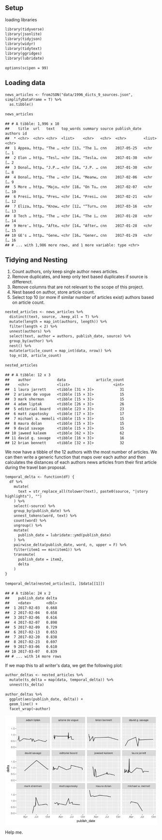Setup
-----

loading libraries

    library(tidyverse)
    library(jsonlite)
    library(tidyjson)
    library(widyr)
    library(tidytext)
    library(ggridges)
    library(lubridate)

    options(scipen = 99)

Loading data
------------

    news_articles <- fromJSON("data/1996_dicts_9_sources.json", simplifyDataFrame = T) %>%
      as.tibble()

    news_articles

    ## # A tibble: 1,996 x 10
    ##    title  url   text   top_words summary source publish_date authors id   
    ##  * <chr>  <chr> <chr>  <list>    <chr>   <chr>  <chr>        <list>  <chr>
    ##  1 Appea… http… "The … <chr [13… "The 1… cnn    2017-05-25   <chr [… 1    
    ##  2 Elon … http… "Tesl… <chr [16… "Tesla… cnn    2017-01-30   <chr [… 2    
    ##  3 Donal… http… "J.P.… <chr [14… "J.P. … cnn    2017-01-30   <chr [… 8    
    ##  4 Donal… http… "The … <chr [14… "Meanw… cnn    2017-02-06   <chr [… 9    
    ##  5 More … http… "Majo… <chr [18… "On Tu… cnn    2017-02-07   <chr [… 10   
    ##  6 Presi… http… "Pres… <chr [14… "Presi… cnn    2017-02-21   <chr [… 12   
    ##  7 Eliza… http… "Know… <chr [12… "“Turn… cnn    2017-03-16   <chr [… 13   
    ##  8 Tech … http… "The … <chr [14… "The i… cnn    2017-01-28   <chr [… 14   
    ##  9 Here'… http… "Afte… <chr [14… "After… cnn    2017-01-28   <chr [… 15   
    ## 10 GE's … http… "Gene… <chr [16… "Gener… cnn    2017-01-29   <chr [… 16   
    ## # ... with 1,986 more rows, and 1 more variable: type <chr>

Tidying and Nesting
-------------------

1.  Count authors, only keep single author news articles.
2.  Remove duplicates, and keep only text based duplicates if source is
    differenct.
3.  Remove columns that are not relevant to the scope of this project.
4.  Nest based on author, store article count.
5.  Select top 10 (or more if similar number of articles exist) authors
    based on article count.

<!-- -->

    nested_articles <- news_articles %>%
      distinct(text, source, .keep_all = T) %>%
      mutate(length = map_int(authors, length)) %>%
      filter(length < 2) %>%
      unnest(authors) %>%
      select(text, author = authors, publish_date, source) %>%
      group_by(author) %>%
      nest() %>%
      mutate(article_count = map_int(data, nrow)) %>%
      top_n(10, article_count)
      
    nested_articles

    ## # A tibble: 12 x 3
    ##    author            data              article_count
    ##    <chr>             <list>                    <int>
    ##  1 laura jarrett     <tibble [31 × 3]>            31
    ##  2 ariane de vogue   <tibble [15 × 3]>            15
    ##  3 mark sherman      <tibble [15 × 3]>            15
    ##  4 adam liptak       <tibble [26 × 3]>            26
    ##  5 editorial board   <tibble [23 × 3]>            23
    ##  6 matt zapotosky    <tibble [17 × 3]>            17
    ##  7 michael a. memoli <tibble [15 × 3]>            15
    ##  8 maura dolan       <tibble [15 × 3]>            15
    ##  9 david savage      <tibble [15 × 3]>            15
    ## 10 jaweed kaleem     <tibble [62 × 3]>            62
    ## 11 david g. savage   <tibble [16 × 3]>            16
    ## 12 brian bennett     <tibble [32 × 3]>            32

We now have a tibble of the 12 authors with the most number of articles.
We can then write a generic function that maps over each author and then
calculates the distances of each authors news articles from their first
article during the travel ban proposal.

    temporal_delta <- function(df) {
      df %>%
        mutate(
          text = str_replace_all(tolower(text), paste0(source, "|story highlights"), "")
        ) %>%
        select(-source) %>%
        group_by(publish_date) %>%
        unnest_tokens(word, text) %>%
        count(word) %>%
        ungroup() %>%
        mutate(
          publish_date = lubridate::ymd(publish_date)
        ) %>%
        pairwise_delta(publish_date, word, n, upper = F) %>%
        filter(item1 == min(item1)) %>%
        transmute(
          publish_date = item2,
          delta
        )
    }

    temporal_delta(nested_articles[1, ]$data[[1]])

    ## # A tibble: 24 x 2
    ##    publish_date delta
    ##    <date>       <dbl>
    ##  1 2017-02-03   0.668
    ##  2 2017-02-04   0.658
    ##  3 2017-02-06   0.616
    ##  4 2017-02-07   0.898
    ##  5 2017-02-09   0.729
    ##  6 2017-02-13   0.653
    ##  7 2017-02-20   0.838
    ##  8 2017-02-23   0.697
    ##  9 2017-03-06   0.610
    ## 10 2017-03-07   0.839
    ## # ... with 14 more rows

If we map this to all writer's data, we get the following plot:

    author_deltas <- nested_articles %>%
      mutate(ts_delta = map(data, temporal_delta)) %>%
      unnest(ts_delta)

    author_deltas %>%
      ggplot(aes(publish_date, delta)) + 
      geom_line() + 
      facet_wrap(~author)

![](ts_stylometry_files/figure-markdown_strict/unnamed-chunk-5-1.png)

Help me.
